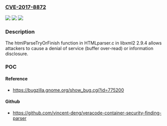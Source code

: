 ### [CVE-2017-8872](https://cve.mitre.org/cgi-bin/cvename.cgi?name=CVE-2017-8872)
![](https://img.shields.io/static/v1?label=Product&message=n%2Fa&color=blue)
![](https://img.shields.io/static/v1?label=Version&message=n%2Fa&color=blue)
![](https://img.shields.io/static/v1?label=Vulnerability&message=n%2Fa&color=brighgreen)

### Description

The htmlParseTryOrFinish function in HTMLparser.c in libxml2 2.9.4 allows attackers to cause a denial of service (buffer over-read) or information disclosure.

### POC

#### Reference
- https://bugzilla.gnome.org/show_bug.cgi?id=775200

#### Github
- https://github.com/vincent-deng/veracode-container-security-finding-parser

